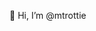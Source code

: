 👋 Hi, I’m @mtrottie


<!---
mtrottie/mtrottie is a ✨ special ✨ repository because its `README.md` (this file) appears on your GitHub profile.
You can click the Preview link to take a look at your changes.
--->
